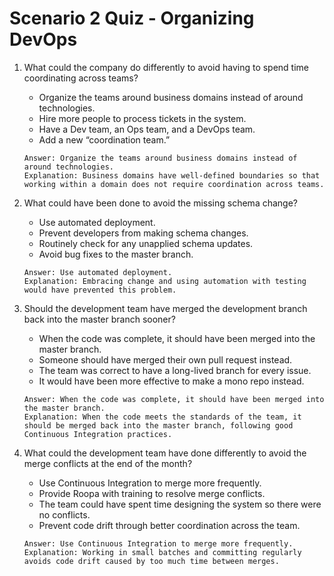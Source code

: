 # Scenario 2 Quiz - Organizing DevOps

1. What could the company do differently to avoid having to spend time coordinating across teams?
    - Organize the teams around business domains instead of around technologies. 
    - Hire more people to process tickets in the system.
    - Have a Dev team, an Ops team, and a DevOps team.
    - Add a new “coordination team.”
    ```
    Answer: Organize the teams around business domains instead of around technologies.
    Explanation: Business domains have well-defined boundaries so that working within a domain does not require coordination across teams. 
    ```

2. What could have been done to avoid the missing schema change?
    - Use automated deployment. 
    - Prevent developers from making schema changes. 
    - Routinely check for any unapplied schema updates. 
    - Avoid bug fixes to the master branch. 
    ```
    Answer: Use automated deployment.
    Explanation: Embracing change and using automation with testing would have prevented this problem.
    ```

3. Should the development team have merged the development branch back into the master branch sooner?  
    - When the code was complete, it should have been merged into the master branch. 
    - Someone should have merged their own pull request instead.
    - The team was correct to have a long-lived branch for every issue. 
    - It would have been more effective to make a mono repo instead. 
    ```
    Answer: When the code was complete, it should have been merged into the master branch.
    Explanation: When the code meets the standards of the team, it should be merged back into the master branch, following good Continuous Integration practices.
    ```

4. What could the development team have done differently to avoid the merge conflicts at the end of the month? 
    - Use Continuous Integration to merge more frequently. 
    - Provide Roopa with training to resolve merge conflicts. 
    - The team could have spent time designing the system so there were no conflicts. 
    - Prevent code drift through better coordination across the team. 
    ```
    Answer: Use Continuous Integration to merge more frequently.
    Explanation: Working in small batches and committing regularly avoids code drift caused by too much time between merges.
    ```